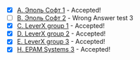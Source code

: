- [x] [A. Эполь Софт 1](A) - Accepted!
- [ ] [B. Эполь Софт 2](B) - Wrong Answer test 3
- [x] [C. LeverX group 1](C) - Accepted!
- [x] [D. LeverX group 2](D) - Accepted!
- [x] [E. LeverX group 3](E) - Accepted!
- [x] [H. EPAM Systems 3](H) - Accepted!
